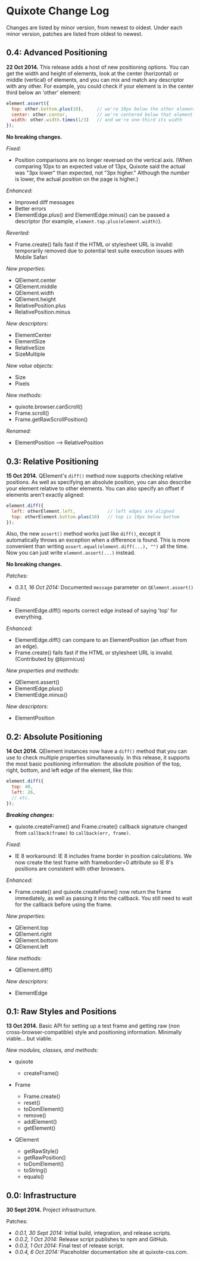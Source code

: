 # Quixote Change Log

Changes are listed by minor version, from newest to oldest. Under each minor version, patches are listed from oldest to newest.


## 0.4: Advanced Positioning

**22 Oct 2014.** This release adds a host of new positioning options. You can get the width and height of elements, look at the center (horizontal) or middle (vertical) of elements, and you can mix and match any descriptor with any other. For example, you could check if your element is in the center third below an 'other' element:
  
```javascript
element.assert({
  top: other.bottom.plus(10),     // we're 10px below the other element
  center: other.center,           // we're centered below that element
  width: other.width.times(1/3)   // and we're one-third its width
});
```

**No breaking changes.**

*Fixed:*

* Position comparisons are no longer reversed on the vertical axis. (When comparing 10px to an expected value of 13px, Quixote said the actual was "3px lower" than expected, not "3px higher." Although the *number* is lower, the actual *position* on the page is higher.)

*Enhanced:*

* Improved diff messages
* Better errors
* ElementEdge.plus() and ElementEdge.minus() can be passed a descriptor (for example, `element.top.plus(element.width)`). 

*Reverted:*
* Frame.create() fails fast if the HTML or stylesheet URL is invalid: temporarily removed due to potential test suite execution issues with Mobile Safari

*New properties:*

* QElement.center
* QElement.middle
* QElement.width
* QElement.height
* RelativePosition.plus
* RelativePosition.minus

*New descriptors:*

* ElementCenter
* ElementSize
* RelativeSize
* SizeMultiple

*New value objects:*

* Size
* Pixels

*New methods:*

* quixote.browser.canScroll()
* Frame.scroll()
* Frame.getRawScrollPosition()

*Renamed:*
* ElementPosition --> RelativePosition


## 0.3: Relative Positioning

**15 Oct 2014.** QElement's `diff()` method now supports checking relative positions. As well as specifying an absolute position, you can also describe your element relative to other elements. You can also specify an offset if elements aren't exactly aligned:

```javascript
element.diff({
  left: otherElement.left,            // left edges are aligned
  top: otherElement.bottom.plus(10)   // top is 10px below bottom
});
```

Also, the new `assert()` method works just like `diff()`, except it automatically throws an exception when a difference is found. This is more convenient than writing `assert.equal(element.diff(...), "")` all the time. Now you can just write `element.assert(...)` instead. 
 
**No breaking changes.**
  
*Patches:*

* *0.3.1, 16 Oct 2014:* Documented `message` parameter on `QElement.assert()`   

*Fixed:*

* ElementEdge.diff() reports correct edge instead of saying 'top' for everything.

*Enhanced:*

* ElementEdge.diff() can compare to an ElementPosition (an offset from an edge).
* Frame.create() fails fast if the HTML or stylesheet URL is invalid. (Contributed by @bjornicus)

*New properties and methods:*

* QElement.assert()
* ElementEdge.plus()
* ElementEdge.minus()
  
*New descriptors:*

* ElementPosition


## 0.2: Absolute Positioning

**14 Oct 2014.** QElement instances now have a `diff()` method that you can use to check multiple properties simultaneously. In this release, it supports the most basic positioning information: the absolute position of the top, right, bottom, and left edge of the element, like this:

```javascript
element.diff({
  top: 40,
  left: 26,
  // etc.
});
```

***Breaking changes:***

* quixote.createFrame() and Frame.create() callback signature changed from `callback(frame)` to `callback(err, frame)`.

*Fixed:*

* IE 8 workaround: IE 8 includes frame border in position calculations. We now create the test frame with frameborder=0 attribute so IE 8's positions are consistent with other browsers. 

*Enhanced:*

* Frame.create() and quixote.createFrame() now return the frame immediately, as well as passing it into the callback. You still need to wait for the callback before using the frame.

*New properties:*

* QElement.top
* QElement.right
* QElement.bottom
* QElement.left

*New methods:*

* QElement.diff()

*New descriptors:*

* ElementEdge


## 0.1: Raw Styles and Positions

**13 Oct 2014.** Basic API for setting up a test frame and getting raw (non cross-browser-compatible) style and positioning information. Minimally viable... but viable.
 
*New modules, classes, and methods:*

* quixote
  * createFrame()
  
* Frame
  * Frame.create()
  * reset()
  * toDomElement()
  * remove()
  * addElement()
  * getElement()
  
* QElement
  * getRawStyle()
  * getRawPosition()
  * toDomElement()
  * toString()
  * equals()
  

## 0.0: Infrastructure

**30 Sept 2014.** Project infrastructure.

Patches:

* *0.0.1, 30 Sept 2014:* Initial build, integration, and release scripts.   
* *0.0.2, 1 Oct 2014:* Release script publishes to npm and GitHub.   
* *0.0.3, 1 Oct 2014:* Final test of release script.
* *0.0.4, 6 Oct 2014:* Placeholder documentation site at quixote-css.com.